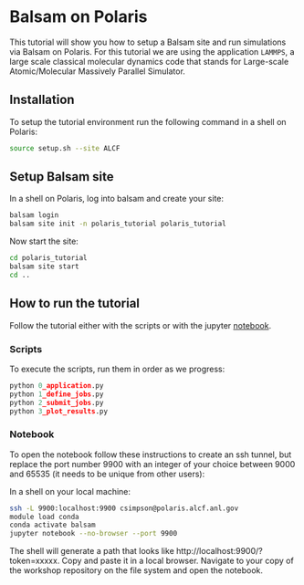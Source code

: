 # Balsam on Polaris

This tutorial will show you how to setup a Balsam site and run simulations via Balsam on Polaris. For this tutorial we are using the application `LAMMPS`, a large scale classical molecular dynamics code that stands for Large-scale Atomic/Molecular Massively Parallel Simulator. 

## Installation

To setup the tutorial environment run the following command in a shell on Polaris:
```bash
source setup.sh --site ALCF
```

## Setup Balsam site

In a shell on Polaris, log into balsam and create your site:
```bash
balsam login
balsam site init -n polaris_tutorial polaris_tutorial
```

Now start the site:
```bash
cd polaris_tutorial
balsam site start
cd ..
```

## How to run the tutorial

Follow the tutorial either with the scripts or with the jupyter [notebook](balsam_tutorial.ipynb).

### Scripts

To execute the scripts, run them in order as we progress:

```python 
python 0_application.py
python 1_define_jobs.py
python 2_submit_jobs.py
python 3_plot_results.py
```

### Notebook

To open the notebook follow these instructions to create an ssh tunnel, but replace the port number 9900 with an integer of your choice between 9000 and 65535 (it needs to be unique from other users): 

In a shell on your local machine:
```bash
ssh -L 9900:localhost:9900 csimpson@polaris.alcf.anl.gov
module load conda
conda activate balsam
jupyter notebook --no-browser --port 9900
```
The shell will generate a path that looks like http://localhost:9900/?token=xxxxx. Copy and paste it in a local browser. Navigate to your copy of the workshop repository on the file system and open the notebook.
